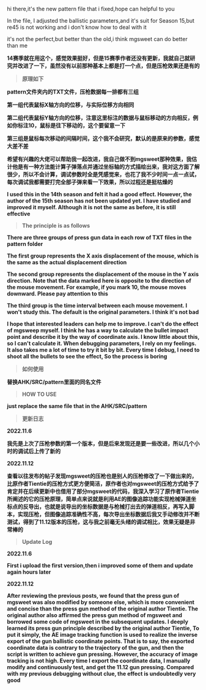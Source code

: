 hi there,it's the new pattern file that i fixed,hope can helpful to you

In the file, I adjusted the ballistic parameters,and it's suit for Season 15,but re45 is not working and i don't know how to deal with it

it's not the perfect,but better than the old,i think mgsweet can do better than me


**14赛季就在用这个，感觉效果挺好，但是15赛季作者还没有更新，我就自己就研究并改进了一下，虽然没有以前那种基本上都是打一个点，但是压枪效果还是有的**
>**原理如下**


**pattern文件夹内的TXT文件，压枪数据每一排都有三组**


**第一组代表鼠标X轴方向的位移，与实际位移方向相同**


**第二组代表鼠标Y轴方向的位移，注意这里标注的数据与鼠标移动的方向相反，例如你标注10，鼠标是往下移动的，这个要留意一下**


**第三组是鼠标每次移动的间隔时间，这个我不会研究，默认的是原来的参数，感觉大差不差**


**希望有兴趣的大佬可以帮助我一起改进，我自己做不到mgsweet那种效果，我估计他是有一种方法能计算子弹落点并通过坐标轴的方式描绘出来，我对这方面了解很少，所以不会计算，调试参数时全是凭感觉来，也花了我不少时间一点一点试，每次调试我都需要打完全部子弹来看一下效果，所以过程还是挺枯燥的**



**I used this in the 14th season and felt it had a good effect. However, the author of the 15th season has not been updated yet. I have studied and improved it myself. Although it is not the same as before, it is still effective**


>**The principle is as follows**


**There are three groups of press gun data in each row of TXT files in the pattern folder**




**The first group represents the X axis displacement of the mouse, which is the same as the actual displacement direction**




**The second group represents the displacement of the mouse in the Y axis direction. Note that the data marked here is opposite to the direction of the mouse movement. For example, if you mark 10, the mouse moves downward. Please pay attention to this**




**The third group is the time interval between each mouse movement. I won't study this. The default is the original parameters. I think it's not bad**




**I hope that interested leaders can help me to improve. I can't do the effect of mgsweep myself. I think he has a way to calculate the bullet impact point and describe it by the way of coordinate axis. I know little about this, so I can't calculate it. When debugging parameters, I rely on my feelings. It also takes me a lot of time to try it bit by bit. Every time I debug, I need to shoot all the bullets to see the effect, So the process is boring**


>**如何使用**


**替换AHK/SRC/pattern里面的同名文件**


>**HOW TO USE**


**just replace the same file that in the AHK/SRC/pattern**










>**更新日志**


**2022.11.6**


**我先是上次了压枪参数的第一个版本，但是后来发现还是要一些改进，所以几个小时的调试后上传了新的**


**2022.11.12**


**查看以往发布的帖子发现mgsweet的压枪也是别人的压枪修改了一下做出来的，比原作者Tientie的压枪方式更方便简洁，原作者也对mgsweet的压枪方式给予了肯定并在后续更新中也借用了部分mgsweet的代码，我深入学习了原作者Tientie所阐述的它的压枪原理，简单点来说就是利用AE的图像追踪功能实现枪械弹道坐标点的反导出，也就是说导出的坐标数据是与枪械打出去的弹道相反，再写入脚本，实现压枪，但图像追踪准确性不高，每次导出坐标数据后我又手动修改并不断测试，得到了11.12版本的压枪，这与我之前毫无头绪的调试相比，效果无疑是非常棒的**



>**Update Log**



**2022.11.6**


**First i upload the first version,then i improved some of them and update again hours later**



**2022.11.12**


**After reviewing the previous posts, we found that the press gun of mgsweet was also modified by someone else, which is more convenient and concise than the press gun method of the original author Tientie. The original author also affirmed the press gun method of mgsweet and borrowed some code of mgsweet in the subsequent updates. I deeply learned its press gun principle described by the original author Tientie, To put it simply, the AE image tracking function is used to realize the inverse export of the gun ballistic coordinate points. That is to say, the exported coordinate data is contrary to the trajectory of the gun, and then the script is written to achieve gun pressing. However, the accuracy of image tracking is not high. Every time I export the coordinate data, I manually modify and continuously test, and get the 11.12 gun pressing. Compared with my previous debugging without clue, the effect is undoubtedly very good**


